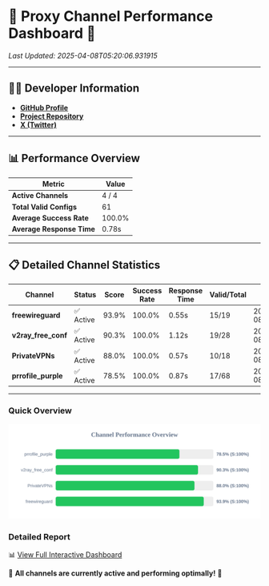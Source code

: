 # 🌟 Proxy Channel Performance Dashboard 🌟

_Last Updated: 2025-04-08T05:20:06.931915_

---

## 👩‍💻 Developer Information

- **[GitHub Profile](https://github.com/4n0nymou3)**  
- **[Project Repository](https://github.com/4n0nymou3/multi-proxy-config-fetcher)**  
- **[X (Twitter)](https://x.com/4n0nymou3)**  

---

## 📊 Performance Overview

| Metric                | Value       |
|-----------------------|-------------|
| **Active Channels**   | 4 / 4       |
| **Total Valid Configs** | 61          |
| **Average Success Rate** | 100.0%      |
| **Average Response Time** | 0.78s       |

---

## 📋 Detailed Channel Statistics

| Channel          | Status     | Score  | Success Rate | Response Time | Valid/Total | Last Success               |
|------------------|------------|--------|--------------|---------------|-------------|----------------------------|
| **freewireguard**  | ✅ Active  | 93.9%  | 100.0% | 0.55s         | 15/19       | 2025-04-08T05:20:06.930161 |
| **v2ray_free_conf**  | ✅ Active  | 90.3%  | 100.0% | 1.12s         | 19/28       | 2025-04-08T05:20:05.751697 |
| **PrivateVPNs**  | ✅ Active  | 88.0%  | 100.0% | 0.57s         | 10/18       | 2025-04-08T05:20:06.350509 |
| **prrofile_purple**  | ✅ Active  | 78.5%  | 100.0% | 0.87s         | 17/68       | 2025-04-08T05:20:04.581326 |

---

### Quick Overview
<div align="center">
  <a href="https://raw.githubusercontent.com/nullluser/NullRepo/refs/heads/main/assets/channel_stats_chart.svg">
    <img src="https://raw.githubusercontent.com/nullluser/NullRepo/refs/heads/main/assets/channel_stats_chart.svg" alt="Source Performance Statistics" width="800">
  </a>
</div>

### Detailed Report
📊 [View Full Interactive Dashboard](https://htmlpreview.github.io/?https://github.com/nullluser/NullRepo/blob/main/assets/performance_report.html)

🎉 **All channels are currently active and performing optimally!** 🎉
